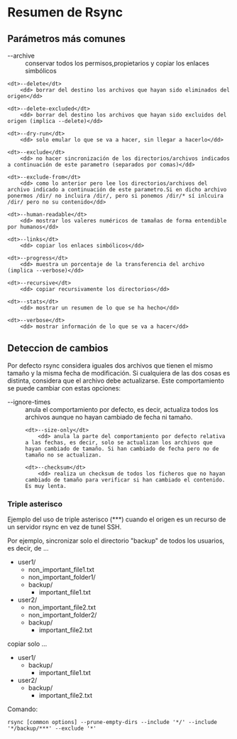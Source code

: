 # Resumen de Rsync

## Parámetros más comunes

<dl>
	<dt>--archive</dt>
		<dd> conservar todos los permisos,propietarios y copiar los enlaces simbólicos</dd>

	<dt>--delete</dt>
		<dd> borrar del destino los archivos que hayan sido eliminados del origen</dd>

	<dt>--delete-excluded</dt>
		<dd> borrar del destino los archivos que hayan sido excluidos del origen (implica --delete)</dd>

	<dt>--dry-run</dt>
		<dd> solo emular lo que se va a hacer, sin llegar a hacerlo</dd>

	<dt>--exclude</dt>
		<dd> no hacer sincronización de los directorios/archivos indicados a continuación de este parametro (separados por comas)</dd>

	<dt>--exclude-from</dt>
		<dd> como lo anterior pero lee los directorios/archivos del archivo indicado a continuación de este parametro.Si en dicho archivo ponermos /dir/ no incluira /dir/, pero si ponemos /dir/* sí inlcuira /dir/ pero no su contenido</dd>

	<dt>--human-readable</dt>
		<dd> mostrar los valeres numéricos de tamañas de forma entendible por humanos</dd>

	<dt>--links</dt>
		<dd> copiar los enlaces simbólicos</dd>

	<dt>--progress</dt>
		<dd> muestra un porcentaje de la transferencia del archivo (implica --verbose)</dd>

	<dt>--recursive</dt>
		<dd> copiar recursivamente los directorios</dd>

	<dt>--stats</dt>
		<dd> mostrar un resumen de lo que se ha hecho</dd>

	<dt>--verbose</dt>
		<dd> mostrar información de lo que se va a hacer</dd>
</dl>


## Deteccion de cambios

Por defecto rsync considera iguales dos archivos que tienen el mismo tamaño y la misma fecha de modificación. Si cualquiera de las dos cosas es distinta, considera que el archivo debe actualizarse. Este comportamiento se puede cambiar con estas opciones:

<dl>
	<dt>--ignore-times</dt>
		<dd> anula el comportamiento por defecto, es decir, actualiza todos los archivos aunque no hayan cambiado de fecha ni tamaño.

	<dt>--size-only</dt>
		<dd> anula la parte del comportamiento por defecto relativa a las fechas, es decir, solo se actualizan los archivos que hayan cambiado de tamaño. Si han cambiado de fecha pero no de tamaño no se actualizan.

	<dt>--checksum</dt>
		<dd> realiza un checksum de todos los ficheros que no hayan cambiado de tamaño para verificar si han cambiado el contenido. Es muy lenta.
</dl>

### Triple asterisco

Ejemplo del uso de triple asterisco (***) cuando el origen es un recurso de un servidor rsync en vez de tunel SSH.

Por ejemplo, sincronizar solo el directorio "backup" de todos los usuarios, es decir, de ...

- user1/
	- non_important_file1.txt
	- non_important_folder1/
    - backup/
        - important_file1.txt
- user2/
	- non_important_file2.txt
	- non_important_folder2/
    - backup/
        - important_file2.txt


copiar solo ...

- user1/
    - backup/
        - important_file1.txt
- user2/
    - backup/
        - important_file2.txt

Comando:

	rsync [common options] --prune-empty-dirs --include '*/' --include '*/backup/***' --exclude '*'
